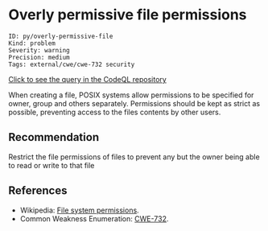 # Overly permissive file permissions

```
ID: py/overly-permissive-file
Kind: problem
Severity: warning
Precision: medium
Tags: external/cwe/cwe-732 security

```
[Click to see the query in the CodeQL repository](https://github.com/github/codeql/tree/main/python/ql/src/Security/CWE-732/WeakFilePermissions.ql)

When creating a file, POSIX systems allow permissions to be specified for owner, group and others separately. Permissions should be kept as strict as possible, preventing access to the files contents by other users.


## Recommendation
Restrict the file permissions of files to prevent any but the owner being able to read or write to that file


## References
* Wikipedia: [File system permissions](https://en.wikipedia.org/wiki/File_system_permissions).
* Common Weakness Enumeration: [CWE-732](https://cwe.mitre.org/data/definitions/732.html).